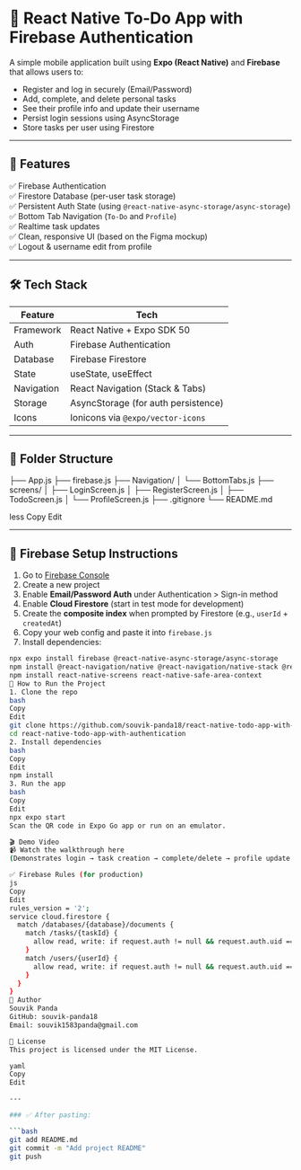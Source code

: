 # 📝 React Native To‑Do App with Firebase Authentication

A simple mobile application built using **Expo (React Native)** and **Firebase** that allows users to:

- Register and log in securely (Email/Password)
- Add, complete, and delete personal tasks
- See their profile info and update their username
- Persist login sessions using AsyncStorage
- Store tasks per user using Firestore

---

## 🚀 Features

✅ Firebase Authentication  
✅ Firestore Database (per-user task storage)  
✅ Persistent Auth State (using `@react-native-async-storage/async-storage`)  
✅ Bottom Tab Navigation (`To-Do` and `Profile`)  
✅ Realtime task updates  
✅ Clean, responsive UI (based on the Figma mockup)  
✅ Logout & username edit from profile

---

## 🛠️ Tech Stack

| Feature       | Tech                     |
|---------------|--------------------------|
| Framework     | React Native + Expo SDK 50 |
| Auth          | Firebase Authentication  |
| Database      | Firebase Firestore       |
| State         | useState, useEffect      |
| Navigation    | React Navigation (Stack & Tabs) |
| Storage       | AsyncStorage (for auth persistence) |
| Icons         | Ionicons via `@expo/vector-icons` |

---

## 📂 Folder Structure
├── App.js
├── firebase.js
├── Navigation/
│ └── BottomTabs.js
├── screens/
│ ├── LoginScreen.js
│ ├── RegisterScreen.js
│ ├── TodoScreen.js
│ └── ProfileScreen.js
├── .gitignore
└── README.md

less
Copy
Edit

---

## 🔧 Firebase Setup Instructions

1. Go to [Firebase Console](https://console.firebase.google.com/)
2. Create a new project
3. Enable **Email/Password Auth** under Authentication > Sign-in method
4. Enable **Cloud Firestore** (start in test mode for development)
5. Create the **composite index** when prompted by Firestore (e.g., `userId` + `createdAt`)
6. Copy your web config and paste it into `firebase.js`
7. Install dependencies:

```bash
npx expo install firebase @react-native-async-storage/async-storage
npm install @react-navigation/native @react-navigation/native-stack @react-navigation/bottom-tabs
npm install react-native-screens react-native-safe-area-context
🧪 How to Run the Project
1. Clone the repo
bash
Copy
Edit
git clone https://github.com/souvik-panda18/react-native-todo-app-with-authentication.git
cd react-native-todo-app-with-authentication
2. Install dependencies
bash
Copy
Edit
npm install
3. Run the app
bash
Copy
Edit
npx expo start
Scan the QR code in Expo Go app or run on an emulator.

🎬 Demo Video
📹 Watch the walkthrough here
(Demonstrates login → task creation → complete/delete → profile update → logout)

✅ Firebase Rules (for production)
js
Copy
Edit
rules_version = '2';
service cloud.firestore {
  match /databases/{database}/documents {
    match /tasks/{taskId} {
      allow read, write: if request.auth != null && request.auth.uid == resource.data.userId;
    }
    match /users/{userId} {
      allow read, write: if request.auth != null && request.auth.uid == userId;
    }
  }
}
🙌 Author
Souvik Panda
GitHub: souvik-panda18
Email: souvik1583panda@gmail.com

📄 License
This project is licensed under the MIT License.

yaml
Copy
Edit

---

### ✅ After pasting:

```bash
git add README.md
git commit -m "Add project README"
git push

